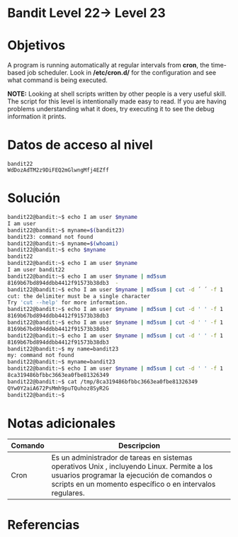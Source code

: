 # Bandit Level 22→ Level 23

# Objetivos
A program is running automatically at regular intervals from **cron**, the time-based job scheduler. Look in **/etc/cron.d/** for the configuration and see what command is being executed.

**NOTE:** Looking at shell scripts written by other people is a very useful skill. The script for this level is intentionally made easy to read. If you are having problems understanding what it does, try executing it to see the debug information it prints.

# Datos de acceso al nivel
```bach
bandit22
WdDozAdTM2z9DiFEQ2mGlwngMfj4EZff
```
# Solución
```bash
bandit22@bandit:~$ echo I am user $myname
I am user
bandit22@bandit:~$ myname=$(bandit23)
bandit23: command not found
bandit22@bandit:~$ myname=$(whoami)
bandit22@bandit:~$ echo $myname
bandit22
bandit22@bandit:~$ echo I am user $myname
I am user bandit22
bandit22@bandit:~$ echo I am user $myname | md5sum
8169b67bd894ddbb4412f91573b38db3  -
bandit22@bandit:~$ echo I am user $myname | md5sum | cut -d ´ ´ -f 1
cut: the delimiter must be a single character
Try 'cut --help' for more information.
bandit22@bandit:~$ echo I am user $myname | md5sum | cut -d ' ' -f 1
8169b67bd894ddbb4412f91573b38db3
bandit22@bandit:~$ echo I am user $myname | md5sum | cut -d ' ' -f 1
8169b67bd894ddbb4412f91573b38db3
bandit22@bandit:~$ echo I am user $myname | md5sum | cut -d ' ' -f 1
8169b67bd894ddbb4412f91573b38db3
bandit22@bandit:~$ my name=bandit23
my: command not found
bandit22@bandit:~$ myname=bandit23
bandit22@bandit:~$ echo I am user $myname | md5sum | cut -d ' ' -f 1
8ca319486bfbbc3663ea0fbe81326349
bandit22@bandit:~$ cat /tmp/8ca319486bfbbc3663ea0fbe81326349
QYw0Y2aiA672PsMmh9puTQuhoz8SyR2G
bandit22@bandit:~$
```


# Notas adicionales
|Comando|Descripcion|
|---|---|
|Cron | Es un administrador de tareas en sistemas operativos Unix , incluyendo Linux. Permite a los usuarios programar la ejecución de comandos o scripts en un momento específico o en intervalos regulares.



# Referencias
